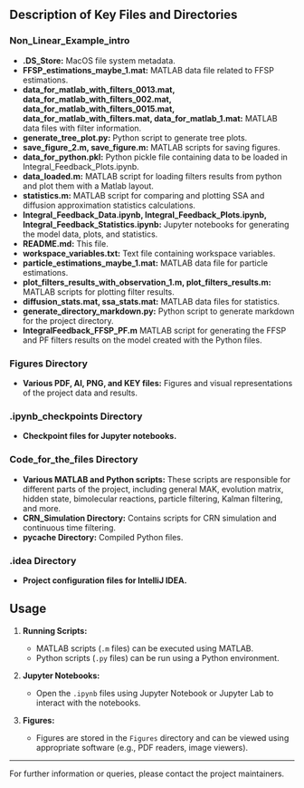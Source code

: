
## Description of Key Files and Directories

### Non_Linear_Example_intro
- **.DS_Store:** MacOS file system metadata.
- **FFSP_estimations_maybe_1.mat:** MATLAB data file related to FFSP estimations.
- **data_for_matlab_with_filters_0013.mat, data_for_matlab_with_filters_002.mat, data_for_matlab_with_filters_0015.mat, data_for_matlab_with_filters.mat, data_for_matlab_1.mat:** MATLAB data files with filter information.
- **generate_tree_plot.py:** Python script to generate tree plots.
- **save_figure_2.m, save_figure.m:** MATLAB scripts for saving figures.
- **data_for_python.pkl:** Python pickle file containing data to be loaded in Integral_Feedback_Plots.ipynb.
- **data_loaded.m:** MATLAB script for loading filters results from python and plot them with a Matlab layout.
- **statistics.m:** MATLAB script for comparing and plotting SSA and diffusion approximation statistics calculations.
- **Integral_Feedback_Data.ipynb, Integral_Feedback_Plots.ipynb, Integral_Feedback_Statistics.ipynb:** Jupyter notebooks for generating the model data, plots, and statistics.
- **README.md:** This file.
- **workspace_variables.txt:** Text file containing workspace variables.
- **particle_estimations_maybe_1.mat:** MATLAB data file for particle estimations.
- **plot_filters_results_with_observation_1.m, plot_filters_results.m:** MATLAB scripts for plotting filter results.
- **diffusion_stats.mat, ssa_stats.mat:** MATLAB data files for statistics.
- **generate_directory_markdown.py:** Python script to generate markdown for the project directory.
- **IntegralFeedback_FFSP_PF.m** MATLAB script for generating the FFSP and PF filters results on the model created with the Python files.

### Figures Directory
- **Various PDF, AI, PNG, and KEY files:** Figures and visual representations of the project data and results.

### .ipynb_checkpoints Directory
- **Checkpoint files for Jupyter notebooks.**

### Code_for_the_files Directory
- **Various MATLAB and Python scripts:** These scripts are responsible for different parts of the project, including general MAK, evolution matrix, hidden state, bimolecular reactions, particle filtering, Kalman filtering, and more.
- **CRN_Simulation Directory:** Contains scripts for CRN simulation and continuous time filtering.
- **__pycache__ Directory:** Compiled Python files.

### .idea Directory
- **Project configuration files for IntelliJ IDEA.**

## Usage

1. **Running Scripts:**
   - MATLAB scripts (`.m` files) can be executed using MATLAB.
   - Python scripts (`.py` files) can be run using a Python environment.

2. **Jupyter Notebooks:**
   - Open the `.ipynb` files using Jupyter Notebook or Jupyter Lab to interact with the notebooks.

3. **Figures:**
   - Figures are stored in the `Figures` directory and can be viewed using appropriate software (e.g., PDF readers, image viewers).


---

For further information or queries, please contact the project maintainers.
